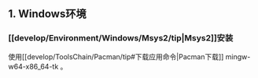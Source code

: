 ## 1. Windows环境
### [[develop/Environment/Windows/Msys2/tip|Msys2]]安装
使用[[develop/ToolsChain/Pacman/tip#下载应用命令|Pacman下载]] mingw-w64-x86_64-tk 。
